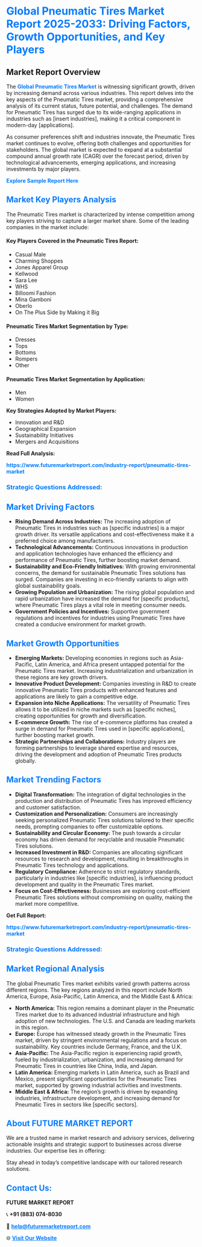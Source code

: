 <h1 style="color: #007BFF;">Global Pneumatic Tires Market Report 2025-2033: Driving Factors, Growth Opportunities, and Key Players</h1>

<section id="overview">
<h2>Market Report Overview</h2>
<p>The <a href="https://www.futuremarketreport.com/industry-report/pneumatic-tires-market" style="color: #007BFF; text-decoration: none;"><strong>Global Pneumatic Tires Market</strong></a> is witnessing significant growth, driven by increasing demand across various industries. This report delves into the key aspects of the Pneumatic Tires market, providing a comprehensive analysis of its current status, future potential, and challenges. The demand for Pneumatic Tires has surged due to its wide-ranging applications in industries such as [insert industries], making it a critical component in modern-day [applications].</p>
<p>As consumer preferences shift and industries innovate, the Pneumatic Tires market continues to evolve, offering both challenges and opportunities for stakeholders. The global market is expected to expand at a substantial compound annual growth rate (CAGR) over the forecast period, driven by technological advancements, emerging applications, and increasing investments by major players.</p>
</section>

<section id="overview">
<p><a href="https://www.futuremarketreport.com/request-sample/reportId=35417" style="color: #007BFF; text-decoration: none;"><strong>Explore Sample Report Here</strong></a></p>
</section>

<section id="key-players">
<h2 style="color: #007BFF;">Market Key Players Analysis</h2>
<p>The Pneumatic Tires market is characterized by intense competition among key players striving to capture a larger market share. Some of the leading companies in the market include:</p>
<h4>Key Players Covered in the Pneumatic Tires Report:</h4>
<ul><li>Casual Male</li><li>Charming Shoppes</li><li>Jones Apparel Group</li><li>Kellwood</li><li>Sara Lee</li><li>WHS</li><li>Billoomi Fashion</li><li>Mina Gamboni</li><li>Oberlo</li><li>On The Plus Side by Making it Big</li></ul>
<h4>Pneumatic Tires Market Segmentation by Type:</h4>
<ul><li>Dresses</li><li>Tops</li><li>Bottoms</li><li>Rompers</li><li>Other</li></ul>

<h4>Pneumatic Tires Market Segmentation by Application:</h4>
<ul><li>Men</li><li>Women</li></ul>
<p><strong>Key Strategies Adopted by Market Players:</strong></p>
<ul>
<li>Innovation and R&D</li>
<li>Geographical Expansion</li>
<li>Sustainability Initiatives</li>
<li>Mergers and Acquisitions</li>
</ul>
</section>

<section>
<p><strong>Read Full Analysis: </strong></p><a href="https://www.futuremarketreport.com/industry-report/pneumatic-tires-market" style="color: #007BFF; text-decoration: none;"><strong>https://www.futuremarketreport.com/industry-report/pneumatic-tires-market</strong></a>
<h3 style="color: #007BFF;">Strategic Questions Addressed:</h3>
</section>

<section id="driving-factors">
<h2 style="color: #007BFF;">Market Driving Factors</h2>
<ul>
<li><strong>Rising Demand Across Industries:</strong> The increasing adoption of Pneumatic Tires in industries such as [specific industries] is a major growth driver. Its versatile applications and cost-effectiveness make it a preferred choice among manufacturers.</li>
<li><strong>Technological Advancements:</strong> Continuous innovations in production and application technologies have enhanced the efficiency and performance of Pneumatic Tires, further boosting market demand.</li>
<li><strong>Sustainability and Eco-Friendly Initiatives:</strong> With growing environmental concerns, the demand for sustainable Pneumatic Tires solutions has surged. Companies are investing in eco-friendly variants to align with global sustainability goals.</li>
<li><strong>Growing Population and Urbanization:</strong> The rising global population and rapid urbanization have increased the demand for [specific products], where Pneumatic Tires plays a vital role in meeting consumer needs.</li>
<li><strong>Government Policies and Incentives:</strong> Supportive government regulations and incentives for industries using Pneumatic Tires have created a conducive environment for market growth.</li>
</ul>
</section>

<section id="growth-opportunities">
<h2 style="color: #007BFF;">Market Growth Opportunities</h2>
<ul>
<li><strong>Emerging Markets:</strong> Developing economies in regions such as Asia-Pacific, Latin America, and Africa present untapped potential for the Pneumatic Tires market. Increasing industrialization and urbanization in these regions are key growth drivers.</li>
<li><strong>Innovative Product Development:</strong> Companies investing in R&D to create innovative Pneumatic Tires products with enhanced features and applications are likely to gain a competitive edge.</li>
<li><strong>Expansion into Niche Applications:</strong> The versatility of Pneumatic Tires allows it to be utilized in niche markets such as [specific niches], creating opportunities for growth and diversification.</li>
<li><strong>E-commerce Growth:</strong> The rise of e-commerce platforms has created a surge in demand for Pneumatic Tires used in [specific applications], further boosting market growth.</li>
<li><strong>Strategic Partnerships and Collaborations:</strong> Industry players are forming partnerships to leverage shared expertise and resources, driving the development and adoption of Pneumatic Tires products globally.</li>
</ul>
</section>

<section id="trending-factors">
<h2 style="color: #007BFF;">Market Trending Factors</h2>
<ul>
<li><strong>Digital Transformation:</strong> The integration of digital technologies in the production and distribution of Pneumatic Tires has improved efficiency and customer satisfaction.</li>
<li><strong>Customization and Personalization:</strong> Consumers are increasingly seeking personalized Pneumatic Tires solutions tailored to their specific needs, prompting companies to offer customizable options.</li>
<li><strong>Sustainability and Circular Economy:</strong> The push towards a circular economy has driven demand for recyclable and reusable Pneumatic Tires solutions.</li>
<li><strong>Increased Investment in R&D:</strong> Companies are allocating significant resources to research and development, resulting in breakthroughs in Pneumatic Tires technology and applications.</li>
<li><strong>Regulatory Compliance:</strong> Adherence to strict regulatory standards, particularly in industries like [specific industries], is influencing product development and quality in the Pneumatic Tires market.</li>
<li><strong>Focus on Cost-Effectiveness:</strong> Businesses are exploring cost-efficient Pneumatic Tires solutions without compromising on quality, making the market more competitive.</li>
</ul>
</section>

<section>
<p><strong>Get Full Report: </strong></p><a href="https://www.futuremarketreport.com/industry-report/pneumatic-tires-market" style="color: #007BFF; text-decoration: none;"><strong>https://www.futuremarketreport.com/industry-report/pneumatic-tires-market</strong></a>
<h3 style="color: #007BFF;">Strategic Questions Addressed:</h3>
</section>


<section id="regional-analysis">
<h2 style="color: #007BFF;">Market Regional Analysis</h2>
<p>The global Pneumatic Tires market exhibits varied growth patterns across different regions. The key regions analyzed in this report include North America, Europe, Asia-Pacific, Latin America, and the Middle East & Africa:</p>
<ul>
<li><strong>North America:</strong> This region remains a dominant player in the Pneumatic Tires market due to its advanced industrial infrastructure and high adoption of new technologies. The U.S. and Canada are leading markets in this region.</li>
<li><strong>Europe:</strong> Europe has witnessed steady growth in the Pneumatic Tires market, driven by stringent environmental regulations and a focus on sustainability. Key countries include Germany, France, and the U.K.</li>
<li><strong>Asia-Pacific:</strong> The Asia-Pacific region is experiencing rapid growth, fueled by industrialization, urbanization, and increasing demand for Pneumatic Tires in countries like China, India, and Japan.</li>
<li><strong>Latin America:</strong> Emerging markets in Latin America, such as Brazil and Mexico, present significant opportunities for the Pneumatic Tires market, supported by growing industrial activities and investments.</li>
<li><strong>Middle East & Africa:</strong> The region’s growth is driven by expanding industries, infrastructure development, and increasing demand for Pneumatic Tires in sectors like [specific sectors].</li>
</ul>
</section>

<footer>
<h2 style="color: #007BFF;">About FUTURE MARKET REPORT</h2>
<p>We are a trusted name in market research and advisory services, delivering actionable insights and strategic support to businesses across diverse industries. Our expertise lies in offering:</p>

<p>Stay ahead in today’s competitive landscape with our tailored research solutions.</p>

<h2 style="color: #007BFF;">Contact Us:</h2>
<p><strong>FUTURE MARKET REPORT</strong></p>
<p>📞 <strong>+91 (883) 074-8030</strong></p>
<p>📧 <strong><a href="mailto:help@futuremarketreport.com" style="color: #007BFF;">help@futuremarketreport.com</a></strong></p>
<p>🌐 <strong><a href="https://www.futuremarketreport.com/" style="color: #007BFF;">Visit Our Website</a></strong></p>
</footer>